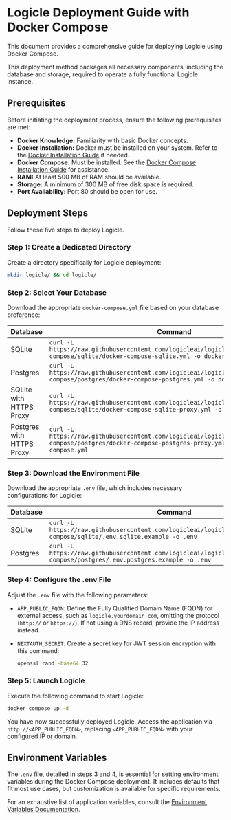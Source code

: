 # Logicle Deployment Guide with Docker Compose

This document provides a comprehensive guide for deploying Logicle using Docker Compose.

This deployment method packages all necessary components, including the database and storage, required to operate a fully functional Logicle instance.

## Prerequisites

Before initiating the deployment process, ensure the following prerequisites are met:

- **Docker Knowledge:** Familiarity with basic Docker concepts.
- **Docker Installation:** Docker must be installed on your system. Refer to the [Docker Installation Guide](https://docs.docker.com/engine/install/) if needed.
- **Docker Compose:** Must be installed. See the [Docker Compose Installation Guide](https://docs.docker.com/compose/install/) for assistance.
- **RAM:** At least 500 MB of RAM should be available.
- **Storage:** A minimum of 300 MB of free disk space is required.
- **Port Availability:** Port 80 should be open for use.

## Deployment Steps

Follow these five steps to deploy Logicle.

### Step 1: Create a Dedicated Directory

Create a directory specifically for Logicle deployment:

```bash
mkdir logicle/ && cd logicle/
```

### Step 2: Select Your Database

Download the appropriate `docker-compose.yml` file based on your database preference:

| Database                     | Command                                                                                                                                                       |
|------------------------------|---------------------------------------------------------------------------------------------------------------------------------------------------------------|
| SQLite                       | `curl -L https://raw.githubusercontent.com/logicleai/logicle/main/deploy/docker-compose/sqlite/docker-compose-sqlite.yml -o docker-compose.yml`               |
| Postgres                     | `curl -L https://raw.githubusercontent.com/logicleai/logicle/main/deploy/docker-compose/postgres/docker-compose-postgres.yml -o docker-compose.yml`           |
| SQLite with HTTPS Proxy      | `curl -L https://raw.githubusercontent.com/logicleai/logicle/main/deploy/docker-compose/sqlite/docker-compose-sqlite-proxy.yml -o docker-compose.yml`         |
| Postgres with HTTPS Proxy    | `curl -L https://raw.githubusercontent.com/logicleai/logicle/main/deploy/docker-compose/postgres/docker-compose-postgres-proxy.yml -o docker-compose.yml`     |

### Step 3: Download the Environment File

Download the appropriate `.env` file, which includes necessary configurations for Logicle:

| Database | Command |
|----------|---------|
| SQLite   | `curl -L https://raw.githubusercontent.com/logicleai/logicle/main/deploy/docker-compose/sqlite/.env.sqlite.example -o .env` |
| Postgres | `curl -L https://raw.githubusercontent.com/logicleai/logicle/main/deploy/docker-compose/postgres/.env.postgres.example -o .env` |

### Step 4: Configure the .env File

Adjust the `.env` file with the following parameters:

- `APP_PUBLIC_FQDN`: Define the Fully Qualified Domain Name (FQDN) for external access, such as `logicle.yourdomain.com`, omitting the protocol (`http://` or `https://`). If not using a DNS record, provide the IP address instead.

- `NEXTAUTH_SECRET`: Create a secret key for JWT session encryption with this command:

  ```bash
  openssl rand -base64 32
  ```

### Step 5: Launch Logicle

Execute the following command to start Logicle:

```bash
docker compose up -d
```

You have now successfully deployed Logicle. Access the application via `http://<APP_PUBLIC_FQDN>`, replacing `<APP_PUBLIC_FQDN>` with your configured IP or domain.

## Environment Variables

The `.env` file, detailed in steps 3 and 4, is essential for setting environment variables during the Docker Compose deployment. It includes defaults that fit most use cases, but customization is available for specific requirements.

For an exhaustive list of application variables, consult the [Environment Variables Documentation](../environment-variables.md).